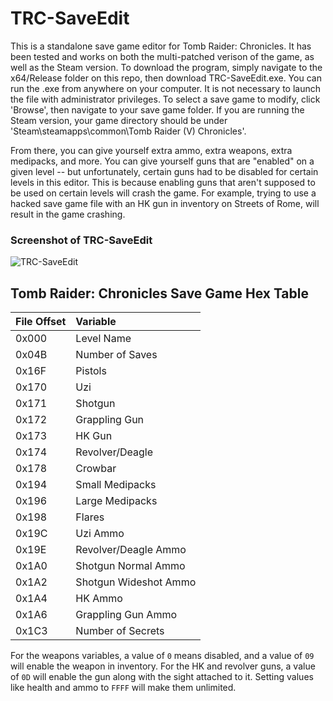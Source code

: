 # TRC-SaveEdit
This is a standalone save game editor for Tomb Raider: Chronicles. It has been tested and works on both the multi-patched verison of the game, as well as the Steam version. To download the program, simply navigate to the x64/Release folder on this repo, then download TRC-SaveEdit.exe. You can run the .exe from anywhere on your computer. It is not necessary to launch the file with administrator privileges. To select a save game to modify, click 'Browse', then navigate to your save game folder. If you are running the Steam version, your game directory should be under 'Steam\steamapps\common\Tomb Raider (V) Chronicles'.

From there, you can give yourself extra ammo, extra weapons, extra medipacks, and more. You can give yourself guns that are "enabled" on a given level -- but unfortunately, certain guns had to be disabled for certain levels in this editor. This is because enabling guns that aren't supposed to be used on certain levels will crash the game. For example, trying to use a hacked save game file with an HK gun in inventory on Streets of Rome, will result in the game crashing.

### Screenshot of TRC-SaveEdit
![TRC-SaveEdit](https://user-images.githubusercontent.com/95890436/215510159-fd816318-7581-47db-8fa3-a1a5a8cfe829.png)

## Tomb Raider: Chronicles Save Game Hex Table ##
| **File Offset**     | **Variable**              |
| :---                | :---                      |
| 0x000               | Level Name                |
| 0x04B               | Number of Saves           |
| 0x16F               | Pistols                   |
| 0x170               | Uzi                       |
| 0x171               | Shotgun                   |
| 0x172               | Grappling Gun             |
| 0x173               | HK Gun                    |
| 0x174               | Revolver/Deagle           |
| 0x178               | Crowbar                   |
| 0x194               | Small Medipacks           |
| 0x196               | Large Medipacks           |
| 0x198               | Flares                    |
| 0x19C               | Uzi Ammo                  |
| 0x19E               | Revolver/Deagle Ammo      |
| 0x1A0               | Shotgun Normal Ammo       |
| 0x1A2               | Shotgun Wideshot Ammo     |
| 0x1A4               | HK Ammo                   |
| 0x1A6               | Grappling Gun Ammo        |
| 0x1C3               | Number of Secrets         |

For the weapons variables, a value of ```0``` means disabled, and a value of ```09``` will enable the weapon in inventory. For the HK and revolver guns,
a value of ```0D``` will enable the gun along with the sight attached to it. Setting values like health and ammo to ```FFFF``` will make them unlimited.
